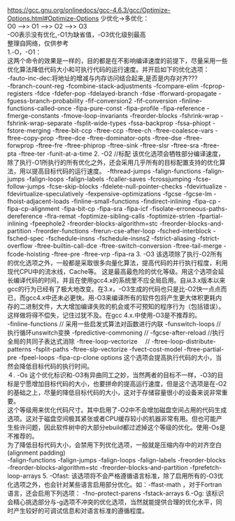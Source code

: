 https://gcc.gnu.org/onlinedocs/gcc-4.6.3/gcc/Optimize-Options.html#Optimize-Options 
少优化->多优化：  
O0 -->> O1 -->> O2 -->> O3  
-O0表示没有优化,-O1为缺省值，-O3优化级别最高  
整理自网络，仅供参考  
1.-O，-O1：  
这两个命令的效果是一样的，目的都是在不影响编译速度的前提下，尽量采用一些优化算法降低代码大小和可执行代码的运行速度。并开启如下的优化选项：  
-fauto-inc-dec:将地址的增减与内存访问结合起来,是否是内存对齐???  
-fbranch-count-reg
-fcombine-stack-adjustments
-fcompare-elim
-fcprop-registers
-fdce
-fdefer-pop
-fdelayed-branch
-fdse
-fforward-propagate
-fguess-branch-probability
-fif-conversion2
-fif-conversion
-finline-functions-called-once
-fipa-pure-const
-fipa-profile
-fipa-reference
-fmerge-constants
-fmove-loop-invariants
-freorder-blocks
-fshrink-wrap
-fshrink-wrap-separate
-fsplit-wide-types
-fssa-backprop
-fssa-phiopt
-fstore-merging
-ftree-bit-ccp
-ftree-ccp
-ftree-ch
-ftree-coalesce-vars
-ftree-copy-prop
-ftree-dce
-ftree-dominator-opts
-ftree-dse
-ftree-forwprop
-ftree-fre
-ftree-phiprop
-ftree-sink
-ftree-slsr
-ftree-sra
-ftree-pta
-ftree-ter
-funit-at-a-time
2. -O2
//标配
该优化选项会牺牲部分编译速度，除了执行-O1所执行的所有优化之外，还会采用几乎所有的目标配置支持的优化算法，用以提高目标代码的运行速度。
-fthread-jumps
-falign-functions  -falign-jumps
-falign-loops  -falign-labels
-fcaller-saves
-fcrossjumping
-fcse-follow-jumps  -fcse-skip-blocks
-fdelete-null-pointer-checks
-fdevirtualize -fdevirtualize-speculatively
-fexpensive-optimizations
-fgcse  -fgcse-lm 
-fhoist-adjacent-loads
-finline-small-functions
-findirect-inlining
-fipa-cp
-fipa-cp-alignment
-fipa-bit-cp
-fipa-sra
-fipa-icf
-fisolate-erroneous-paths-dereference
-flra-remat
-foptimize-sibling-calls
-foptimize-strlen
-fpartial-inlining
-fpeephole2
-freorder-blocks-algorithm=stc
-freorder-blocks-and-partition -freorder-functions
-frerun-cse-after-loop 
-fsched-interblock  -fsched-spec
-fschedule-insns  -fschedule-insns2
-fstrict-aliasing -fstrict-overflow
-ftree-builtin-call-dce
-ftree-switch-conversion -ftree-tail-merge
-fcode-hoisting
-ftree-pre
-ftree-vrp
-fipa-ra
3. -O3
该选项除了执行-O2所有的优化选项之外，一般都是采取很多向量化算法，提高代码的并行执行程度，利用现代CPU中的流水线，Cache等。
这是最高最危险的优化等级。用这个选项会延长编译代码的时间，并且在使用gcc4.x的系统里不应全局启用。自从3.x版本以来gcc的行为已经有了极大地改变。在3.x，-O3生成的代码也只是比-O2快一点点而已，而gcc4.x中还未必更快。用-O3来编译所有的软件包将产生更大体积更耗内存的二进制文件，大大增加编译失败的机会或不可预知的程序行为（包括错误）。这样做将得不偿失，记住过犹不及。在gcc 4.x.中使用-O3是不推荐的。  
-finline-functions      // 采用一些启发式算法对函数进行内联
-funswitch-loops        // 执行循环unswitch变换
-fpredictive-commoning  //
-fgcse-after-reload     //执行全局的共同子表达式消除
-ftree-loop-vectorize　  //
-ftree-loop-distribute-patterns
-fsplit-paths
-ftree-slp-vectorize
-fvect-cost-model
-ftree-partial-pre
-fpeel-loops
-fipa-cp-clone options
这个选项会提高执行代码的大小，当然会降低目标代码的执行时间。  
４. -Os
这个优化标识和-O3有异曲同工之妙，当然两者的目标不一样，-O3的目标是宁愿增加目标代码的大小，也要拼命的提高运行速度，但是这个选项是在-O2的基础之上，尽量的降低目标代码的大小，这对于存储容量很小的设备来说非常重要。  
这个等级用来优化代码尺寸。其中启用了-O2中不会增加磁盘空间占用的代码生成选项。这对于磁盘空间极其紧张或者CPU缓存较小的机器非常有用。但也可能产生些许问题，因此软件树中的大部分ebuild都过滤掉这个等级的优化。使用-Os是不推荐的。  
为了降低目标代码大小，会禁用下列优化选项，一般就是压缩内存中的对齐空白(alignment padding)  
-falign-functions 
-falign-jumps 
-falign-loops
-falign-labels
-freorder-blocks 
-freorder-blocks-algorithm=stc
-freorder-blocks-and-partition 
-fprefetch-loop-arrays
5. -Ofast:
该选项将不会严格遵循语言标准，除了启用所有的-O3优化选项之外，也会针对某些语言启用部分优化。如：-ffast-math ，对于Fortran语言，还会启用下列选项：
-fno-protect-parens
-fstack-arrays
6.-Og:
该标识会精心挑选部分与-g选项不冲突的优化选项，当然就能提供合理的优化水平，同时产生较好的可调试信息和对语言标准的遵循程度。
